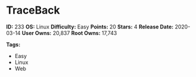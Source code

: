 # TraceBack

**ID:** 233
**OS:** Linux
**Difficulty:** Easy
**Points:** 20
**Stars:** 4
**Release Date:** 2020-03-14
**User Owns:** 20,837
**Root Owns:** 17,743

**Tags:**
- Easy
- Linux
- Web

